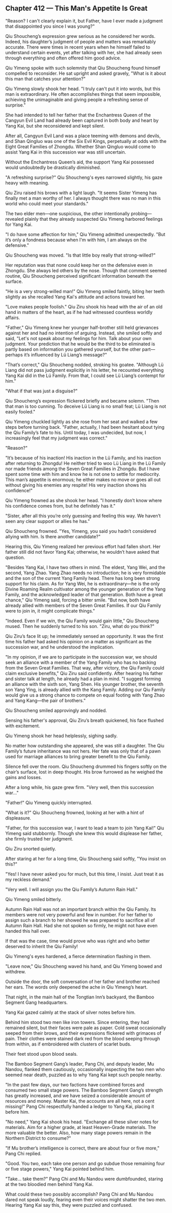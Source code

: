 ## Chapter 412 — This Man's Appetite Is Great

"Reason? I can't clearly explain it, but Father, have I ever made a judgment that disappointed you since I was young?"

Qiu Shoucheng’s expression grew serious as he considered her words. Indeed, his daughter’s judgment of people and matters was remarkably accurate. There were times in recent years when he himself failed to understand certain events, yet after talking with her, she had already seen through everything and often offered him good advice.

Qiu Yimeng spoke with such solemnity that Qiu Shoucheng found himself compelled to reconsider. He sat upright and asked gravely, "What is it about this man that catches your attention?"

Qiu Yimeng slowly shook her head. "I truly can't put it into words, but this man is extraordinary. He often accomplishes things that seem impossible, achieving the unimaginable and giving people a refreshing sense of surprise."

She had intended to tell her father that the Enchantress Queen of the Cangyun Evil Land had already been captured in both body and heart by Yang Kai, but she reconsidered and kept silent.

After all, Cangyun Evil Land was a place teeming with demons and devils, and Shan Qingluo was one of the Six Evil Kings, perpetually at odds with the Eight Great Families of Zhongdu. Whether Shan Qingluo would come to assist Yang Kai in this succession war was still uncertain.

Without the Enchantress Queen’s aid, the support Yang Kai possessed would undoubtedly be drastically diminished.

"A refreshing surprise?" Qiu Shoucheng's eyes narrowed slightly, his gaze heavy with meaning.

Qiu Ziru raised his brows with a light laugh. "It seems Sister Yimeng has finally met a man worthy of her. I always thought there was no man in this world who could meet your standards."

The two elder men—one suspicious, the other intentionally probing—revealed plainly that they already suspected Qiu Yimeng harbored feelings for Yang Kai.

"I do have some affection for him," Qiu Yimeng admitted unexpectedly. "But it’s only a fondness because when I'm with him, I am always on the defensive."

Qiu Shoucheng was moved. "Is that little boy really that strong-willed?"

Her reputation was that none could keep her on the defensive even in Zhongdu. She always led others by the nose. Though that comment seemed routine, Qiu Shoucheng perceived significant information beneath the surface.

"He is a very strong-willed man!" Qiu Yimeng smiled faintly, biting her teeth slightly as she recalled Yang Kai's attitude and actions toward her.

"Love makes people foolish." Qiu Ziru shook his head with the air of an old hand in matters of the heart, as if he had witnessed countless worldly affairs.

"Father," Qiu Yimeng knew her younger half-brother still held grievances against her and had no intention of arguing. Instead, she smiled softly and said, "Let's not speak about my feelings for him. Talk about your own judgment. Your prediction that he would be the third to be eliminated is partly based on information you gathered yourself, but the other part—perhaps it’s influenced by Lü Liang’s message?"

"That’s correct," Qiu Shoucheng nodded, stroking his goatee. "Although Lü Liang did not pass judgment explicitly in his letter, he recounted everything Yang Kai did in the Lü Family. From that, I could see Lü Liang’s contempt for him."

"What if that was just a disguise?"

Qiu Shoucheng’s expression flickered briefly and became solemn. "Then that man is too cunning. To deceive Lü Liang is no small feat; Lü Liang is not easily fooled."

Qiu Yimeng chuckled lightly as she rose from her seat and walked a few steps before turning back. "Father, actually, I had been hesitant about tying the Qiu Family’s fate to his. Until today, I was undecided, but now, I increasingly feel that my judgment was correct."

"Reason?"

"It’s because of his inaction! His inaction in the Lü Family, and his inaction after returning to Zhongdu! He neither tried to woo Lü Liang in the Lü Family nor made friends among the Seven Great Families in Zhongdu. But I have spent some time with him and know he is not one to settle for mediocrity. This man’s appetite is enormous; he either makes no move or goes all out without giving his enemies any respite! His very inaction shows his confidence!"

Qiu Yimeng frowned as she shook her head. "I honestly don’t know where his confidence comes from, but he definitely has it."

"Sister, after all this you’re only guessing and feeling this way. We haven’t seen any clear support or allies he has."

Qiu Shoucheng frowned. "Yes, Yimeng, you said you hadn’t considered allying with him. Is there another candidate?"

Hearing this, Qiu Yimeng realized her previous effort had fallen short. Her father still did not favor Yang Kai; otherwise, he wouldn’t have asked that question.

"Besides Yang Kai, I have two others in mind. The eldest, Yang Wei, and the second, Yang Zhao. Yang Zhao needs no introduction; he is very formidable and the son of the current Yang Family head. There has long been strong support for his claim. As for Yang Wei, he is extraordinary—he is the only Divine Roaming Realm cultivator among the younger generation of the Yang Family, and the acknowledged leader of that generation. Both have a great chance," Qiu Yimeng said, forcing a bitter smile. "But now, both have already allied with members of the Seven Great Families. If our Qiu Family were to join in, it might complicate things."

"Indeed. Even if we win, the Qiu Family would gain little," Qiu Shoucheng mused. Then he suddenly turned to his son. "Ziru, what do you think?"

Qiu Ziru’s face lit up; he immediately sensed an opportunity. It was the first time his father had asked his opinion on a matter as significant as the succession war, and he understood the implication.

"In my opinion, if we are to participate in the succession war, we should seek an alliance with a member of the Yang Family who has no backing from the Seven Great Families. That way, after victory, the Qiu Family could claim exclusive benefits," Qiu Ziru said confidently. After hearing his father and sister talk at length, he already had a plan in mind. "I suggest forming an alliance with the sixth son, Yang Shen. His younger brother, the seventh son Yang Ying, is already allied with the Kang Family. Adding our Qiu Family would give us a strong chance to compete on equal footing with Yang Zhao and Yang Kang—the pair of brothers."

Qiu Shoucheng smiled approvingly and nodded.

Sensing his father's approval, Qiu Ziru’s breath quickened, his face flushed with excitement.

Qiu Yimeng shook her head helplessly, sighing sadly.

No matter how outstanding she appeared, she was still a daughter. The Qiu Family’s future inheritance was not hers. Her fate was only that of a pawn used for marriage alliances to bring greater benefit to the Qiu Family.

Silence fell over the room. Qiu Shoucheng drummed his fingers softly on the chair’s surface, lost in deep thought. His brow furrowed as he weighed the gains and losses.

After a long while, his gaze grew firm. "Very well, then this succession war..."

"Father!" Qiu Yimeng quickly interrupted.

"What is it?" Qiu Shoucheng frowned, looking at her with a hint of displeasure.

"Father, for this succession war, I want to lead a team to join Yang Kai!" Qiu Yimeng said stubbornly. Though she knew this would displease her father, she firmly trusted her judgment.

Qiu Ziru snorted quietly.

After staring at her for a long time, Qiu Shoucheng said softly, "You insist on this?"

"Yes! I have never asked you for much, but this time, I insist. Just treat it as my reckless demand."

"Very well. I will assign you the Qiu Family’s Autumn Rain Hall."

Qiu Yimeng smiled bitterly. 

Autumn Rain Hall was not an important branch within the Qiu Family. Its members were not very powerful and few in number. For her father to assign such a branch to her showed he was prepared to sacrifice all of Autumn Rain Hall. Had she not spoken so firmly, he might not have even handed this hall over.

If that was the case, time would prove who was right and who better deserved to inherit the Qiu Family!

Qiu Yimeng's eyes hardened, a fierce determination flashing in them.

"Leave now," Qiu Shoucheng waved his hand, and Qiu Yimeng bowed and withdrew.

Outside the door, the soft conversation of her father and brother reached her ears. The words only deepened the ache in Qiu Yimeng’s heart.

That night, in the main hall of the Tongtian Inn’s backyard, the Bamboo Segment Gang headquarters.

Yang Kai gazed calmly at the stack of silver notes before him.

Behind him stood two men like iron towers. Since entering, they had remained silent, but their faces were pale as paper. Cold sweat occasionally seeped from their brows, and their expressions flickered with grimaces of pain. Their clothes were stained dark red from the blood seeping through from within, as if embroidered with clusters of scarlet buds.

Their feet stood upon blood seals.

The Bamboo Segment Gang’s leader, Pang Chi, and deputy leader, Mu Nandou, flanked them cautiously, occasionally inspecting the two men who seemed near death, puzzled as to why Yang Kai kept such people nearby.

"In the past few days, our two factions have combined forces and consumed two small stage powers. The Bamboo Segment Gang’s strength has greatly increased, and we have seized a considerable amount of resources and money. Master Kai, the accounts are all here, not a cent missing!" Pang Chi respectfully handed a ledger to Yang Kai, placing it before him.

"No need," Yang Kai shook his head. "Exchange all these silver notes for materials. Aim for a higher grade, at least Heaven-Grade materials. The more valuable the better. Also, how many stage powers remain in the Northern District to consume?"

"If Mu brother’s intelligence is correct, there are about four or five more," Pang Chi replied.

"Good. You two, each take one person and go subdue those remaining four or five stage powers," Yang Kai pointed behind him.

"Take... take them?" Pang Chi and Mu Nandou were dumbfounded, staring at the two bloodied men behind Yang Kai.

What could these two possibly accomplish? Pang Chi and Mu Nandou dared not speak loudly, fearing even their voices might shatter the two men. Hearing Yang Kai say this, they were puzzled and confused.